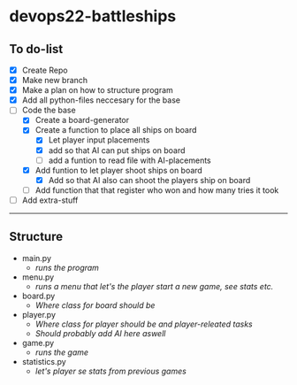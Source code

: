 # devops22-battleships

## To do-list

- [x] Create Repo
- [x] Make new branch
- [x] Make a plan on how to structure program
- [x] Add all python-files neccesary for the base
- [ ] Code the base
  - [x] Create a board-generator
  - [x] Create a function to place all ships on board
    - [x] Let player input placements
    - [x] add so that AI can put ships on board
    - [ ] add a funtion to read file with AI-placements
  - [x] Add funtion to let player shoot ships on board
    - [x] Add so that AI also can shoot the players ship on board
  - [ ] Add function that that register who won and how many tries it took
- [ ] Add extra-stuff
  
---
## Structure

- main.py
  - *runs the program*
- menu.py
  - *runs a menu that let's the player start a new game, see stats etc.*
- board.py
  - *Where class for board should be*
- player.py
  - *Where class for player should be and player-releated tasks*
  - *Should probably add AI here aswell*
- game.py
  - *runs the game*
- statistics.py
  - *let's player se stats from previous games*